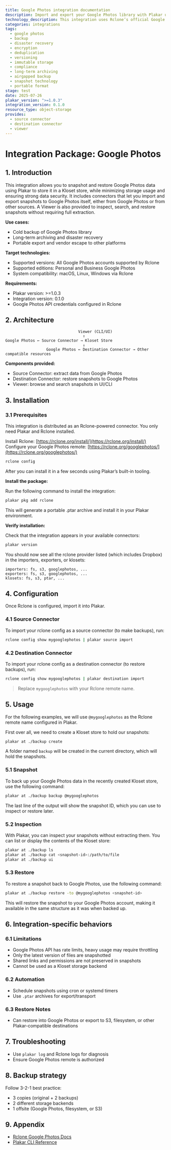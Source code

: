 ```yaml
---
title: Google Photos integration documentation
description: Import and export your Google Photos library with Plakar using Rclone. Encrypted, deduplicated, and portable backups.
technology_description: This integration uses Rclone’s official Google Photos remote to extract and restore data into a Kloset store.
categories: integrations
tags:
  - google photos
  - backup
  - disaster recovery
  - encryption
  - deduplication
  - versioning
  - immutable storage
  - compliance
  - long-term archiving
  - airgapped backup
  - snapshot technology
  - portable format
stage: test
date: 2025-07-26
plakar_version: ">=1.0.3"
integration_version: 0.1.0
resource_type: object-storage
provides:
  - source connector
  - destination connector
  - viewer
---
```


# Integration Package: Google Photos

## 1. Introduction

This integration allows you to snapshot and restore Google Photos data using Plakar to store it in a Kloset store, while minimizing storage usage and ensuring strong data security.
It includes connectors that let you import and export snapshots to Google Photos itself, either from Google Photos or from other sources.
A Viewer is also provided to inspect, search, and restore snapshots without requiring full extraction.

**Use cases:**

* Cold backup of Google Photos library
* Long-term archiving and disaster recovery
* Portable export and vendor escape to other platforms

**Target technologies:**

* Supported versions: All Google Photos accounts supported by Rclone
* Supported editions: Personal and Business Google Photos
* System compatibility: macOS, Linux, Windows via Rclone

**Requirements:**

* Plakar version: >=1.0.3
* Integration version: 0.1.0
* Google Photos API credentials configured in Rclone

## 2. Architecture

```
                                Viewer (CLI/UI)
                                  ↑
Google Photos ← Source Connector → Kloset Store
                                  ↓
                  Google Photos ← Destination Connector → Other compatible resources
```

**Components provided:**

* Source Connector: extract data from Google Photos
* Destination Connector: restore snapshots to Google Photos
* Viewer: browse and search snapshots in UI/CLI

## 3. Installation

### 3.1 Prerequisites 

This integration is distributed as an Rclone-powered connector.
You only need Plakar and Rclone installed.

Install Rclone: [https://rclone.org/install/](https://rclone.org/install/)
Configure your Google Photos remote: [https://rclone.org/googlephotos/](https://rclone.org/googlephotos/)

```bash
rclone config
```

After you can install it in a few seconds using Plakar’s built-in tooling.

**Install the package:**

Run the following command to install the integration:

```bash
plakar pkg add rclone
```

This will generate a portable .ptar archive and install it in your Plakar environment.

**Verify installation:**

Check that the integration appears in your available connectors:

```bash
plakar version
```

You should now see all the rclone provider listed (which includes Dropbox) in the importers, exporters, or klosets:
```plaintext
importers: fs, s3, googlephotos, ...
exporters: fs, s3, googlephotos, ...
klosets: fs, s3, ptar, ...
```

## 4. Configuration

Once Rclone is configured, import it into Plakar.

### 4.1 Source Connector

To import your rclone config as a source connector (to make backups), run:

```bash
rclone config show mygooglephotos | plakar source import
```

### 4.2 Destination Connector

To import your rclone config as a destination connector (to restore backups), run:

```bash
rclone config show mygooglephotos | plakar destination import
```

> Replace `mygooglephotos` with your Rclone remote name.

## 5. Usage

For the following examples, we will use `@mygooglephotos` as the Rclone remote name configured in Plakar.

First over all, we need to create a Kloset store to hold our snapshots:

```bash
plakar at ./backup create
```

A folder named `backup` will be created in the current directory, which will hold the snapshots.

### 5.1 Snapshot

To back up your Google Photos data in the recently created Kloset store, use the following command:

```bash
plakar at ./backup backup @mygooglephotos
```

The last line of the output will show the snapshot ID, which you can use to inspect or restore later.

### 5.2 Inspection

With Plakar, you can inspect your snapshots without extracting them.
You can list or display the contents of the Kloset store:

```bash
plakar at ./backup ls
plakar at ./backup cat <snapshot-id>:/path/to/file
plakar at ./backup ui
```

### 5.3 Restore

To restore a snapshot back to Google Photos, use the following command:

```bash
plakar at ./backup restore -to @mygooglephotos <snapshot-id>
```

This will restore the snapshot to your Google Photos account, making it available in the same structure as it was when backed up.

## 6. Integration-specific behaviors

### 6.1 Limitations

* Google Photos API has rate limits, heavy usage may require throttling
* Only the latest version of files are snapshotted
* Shared links and permissions are not preserved in snapshots
* Cannot be used as a Kloset storage backend

### 6.2 Automation

* Schedule snapshots using cron or systemd timers
* Use `.ptar` archives for export/transport

### 6.3 Restore Notes

* Can restore into Google Photos or export to S3, filesystem, or other Plakar-compatible destinations

## 7. Troubleshooting

* Use `plakar log` and Rclone logs for diagnosis
* Ensure Google Photos remote is authorized

## 8. Backup strategy

Follow 3-2-1 best practice:

* 3 copies (original + 2 backups)
* 2 different storage backends
* 1 offsite (Google Photos, filesystem, or S3)

## 9. Appendix

* [Rclone Google Photos Docs](https://rclone.org/googlephotos/)
* [Plakar CLI Reference](/docs/main)